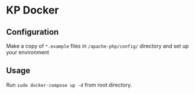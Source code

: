 # KP Docker

## Configuration
Make a copy of `*.example` files in `/apache-php/config/` directory and set up your environment

## Usage
Run `sudo docker-compose up -d` from root directory.